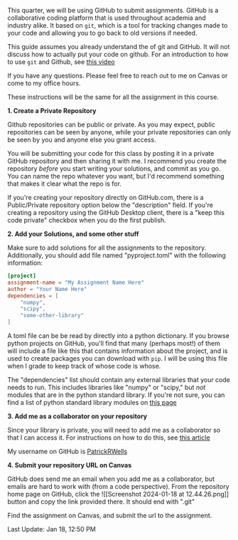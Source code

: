 This quarter, we will be using GitHub to submit assignments. GitHub is a collaborative coding platform that is used throughout academia and industry alike. It based on `git`, which is a tool for tracking changes made to your code and allowing you to go back to old versions if needed.

This guide assumes you already understand the of git and GitHub. It will not discuss how to actually put your code on github. For an introduction to how to use `git` and Github, see [this video](https://www.youtube.com/watch?v=8Dd7KRpKeaE)

If you have any questions. Please feel free to reach out to me on Canvas or come to my office hours.

These instructions will be the same for all the assignment in this course.

**1. Create a Private Repository**

Github repositories can be public or private. As you may expect, public repositories can be seen by anyone, while your private repositories can only be seen by you and anyone else you grant access.

You will be submitting your code for this class by posting it in a private GitHub repository and then sharing it with me. I recommend you create the repository *before* you start writing your solutions, and commit as you go. You can name the repo whatever you want, but I'd recommend something that makes it clear what the repo is for. 

If you're creating your repository directly on GitHub.com, there is a Public/Private repository option below the "description" field. If you're creating a repository using the GitHub Desktop client, there is a "keep this code private" checkbox when you do the first publish.

**2. Add your Solutions, and some other stuff**

Make sure to add solutions for all the assignments to the repository. Additionally, you should add file named "pyproject.toml" with the following information:

```toml
[project]
assignment-name = "My Assignment Name Here"
author = "Your Name Here"
dependencies = [
	"numpy",
	"scipy",
	"some-other-library"
]
```
A toml file can be be read by directly into a python dictionary. If you browse python projects on GitHub, you'll find that many (perhaps most!) of them will include a file like this that contains information about the project, and is used to create packages you can download with `pip`. I will be using this file when I grade to keep track of whose code is whose.

The "dependencies" list should contain any external libraries that your code needs to run. This includes libraries like "numpy" or "scipy," but *not* modules that are in the python standard library. If you're not sure, you can find a list of python standard library modules on [this page](https://docs.python.org/3/library/index.html)


**3. Add me as a collaborator on your repository**

Since your library is private, you will need to add me as a collaborator so that I can access it. For instructions on how to do this, see [this article](https://docs.github.com/en/account-and-profile/setting-up-and-managing-your-personal-account-on-github/managing-access-to-your-personal-repositories/inviting-collaborators-to-a-personal-repository#)

My username on GitHub is [PatrickRWells](https://github.com/PatrickRWells)

**4. Submit your repository URL on Canvas**

GitHub does send me an email when you add me as a collaborator, but emails are hard to work with (from a code perspective).  From the repository home page on GitHub, click the ![[Screenshot 2024-01-18 at 12.44.26.png]] button and copy the link provided there. It should end with ".git"

Find the assignment on Canvas, and submit the url to the assignment.

Last Update: Jan 18, 12:50 PM
